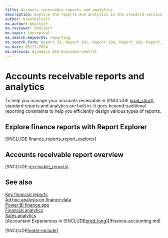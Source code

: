 ```yaml
---
title: Accounts receivable reports and analytics
description: Explore the reports and analytics in the standard version of Business Central that can help you track your accounts receivable.
author: brentholtorf
ms.author: bholtorf
ms.reviewer: bholtorf
ms.topic: conceptual
ms.search.keywords: reporting
ms.search.form: Report_33, Report_101, Report_104, Report_109, Report_112, Report_120, Report_121, Report_129, Report_211, Report_1316
ms.date: 05/21/2024
ms.service: dynamics-365-business-central
---
```

# Accounts receivable reports and analytics

To help you manage your accounts receivable in [!INCLUDE [prod_short](includes/prod_short.md)], standard reports and analytics are built in. It goes beyond traditional reporting constraints to help you efficiently design various types of reports.  

## Explore finance reports with Report Explorer

[!INCLUDE [finance_reports_report_explorer](includes/finance-reports-report-explorer-include.md)]

## Accounts receivable report overview

[!INCLUDE [receivable_reports](includes/receivable-reports-include.md)]

## See also

[Key financial reports](finance-reports.md)  
[Ad hoc analysis on finance data](ad-hoc-analysis-finance.md)   
[Power BI finance app](finance-powerbi-app.md)   
[Financial analytics](bi.md)   
[Sales analytics](sales-analytics-overview.md)  
[Accountant Experiences in [!INCLUDE[prod_long](includes/prod_long.md)]](finance-accounting.md)  

[!INCLUDE[footer-include](includes/footer-banner.md)]
